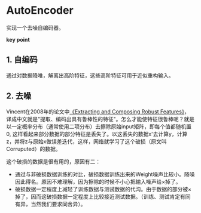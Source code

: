 # AutoEncoder
实现一个去噪自编码器。

**key point**
## 1. 自编码
通过对数据降唯，解离出高阶特征，这些高阶特征可用于近似重构输入。
## 2. 去噪
Vincent在2008年的论文中[《Extracting and Composing Robust Features》](http://www.iro.umontreal.ca/~lisa/publications2/index.php/publications/show/217)，译成中文就是"提取、编码出具有鲁棒性的特征"。怎么才能使特征很鲁棒呢？就是以一定概率分布（通常使用二项分布）去擦除原始input矩阵，即每个值都随机置0,  这样看起来部分数据的部分特征是丢失了。以这丢失的数据x'去计算y，计算z，并将z与原始x做误差迭代，这样，网络就学习了这个破损（原文叫Corruputed）的数据。

这个破损的数据是很有用的，原因有二：
- 通过与非破损数据训练的对比，破损数据训练出来的Weight噪声比较小。降噪因此得名。原因不难理解，因为擦除的时候不小心把输入噪声给×掉了。
- 破损数据一定程度上减轻了训练数据与测试数据的代沟。由于数据的部分被×掉了，因而这破损数据一定程度上比较接近测试数据。（训练、测试肯定有同有异，当然我们要求同舍异）。
